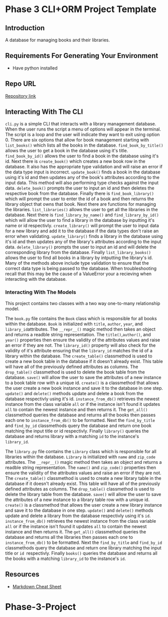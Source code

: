 # Phase 3 CLI+ORM Project Template

## Introduction
A database for managing books and their libraries.

## Requirements For Generating Your Environment

* Have python installed 

## Repo URL 
[Repository link](https://github.com/jordanprimas/python-p3-conditional-statements.git)

## Interacting With The CLI
`cli.py` is a simple CLI that interacts with a library management database. 
When the user runs the script a menu of options will appear in the terminal. The script is a loop and the user will indicate they want to exit using option 0. There are six options that allow for book management starting with `list_books()` which lists all the books in the database. `find_book_by_title()` allows the user to get a book in the database using it's title. `find_book_by_id()` allows the user to find a book in the database using it's id. Next there is `create_book()` which creates a new book row in the database. It also has the appropriate type validation and will raise an error if the data type input is incorrect. `update_book()` finds a book in the database using it's id and then updates any of the book's attributes according to the input data. This method will also performing type checks against the input data. `delete_book()` prompts the user to input an id and then deletes the respective book from the database. Finally there is `find_book_library()` which will prompt the user to enter the id of a book and then returns the library object that owns that book. 
Next there are functions for managing the libraries. `list_libraries()` allows the user to get all the libraries in the database. Next there is `find_library_by_name()` and `find_library_by_id()` which will allow the user to find a library in the database by inputting it's name or id respectivly. `create_library()` will prompt the user to input data for a new library and add it to the database if the data types don't raise an error when validating. `update_library()` finds a library in the database using it's id and then updates any of the library's attributes according to the input data. `delete_library()` prompts the user to input an id and will delete the corresponding library from the database. Finally `list_library_books()` allows the user to find all books in a library by intputting the library's id. 
Many of the methods above include type validation to ensure that the correct data type is being passed to the database. When troubleshooting recall that this may be the cause of a ValueError your a recieving when interacting with the database.  

### Interacting With The Models
This project contains two classes with a two way one-to-many relationship model. 

The `book.py` file contains the `Book` class which is responsible for all books within the database. `Book` is initialized with `title`, `author`, `year`, and `library_id`attributes. The `__repr__()` magic method then takes an object and returns a readble string representation. The `title()`,`author()`, and `year()` properties then ensure the validity of the attributes values and raise an error if they are not. The `library_id()` property will also check for the validity of it's attribute ensuring that the `library_id` matches the id of a library within the database. The `create_table()` classmethod is used to create a new book table in the database if it doesn't already exist. This table will have all of the previously defined attributes as columns. The `drop_table()` classmethod is used to delete the book table from the database. `save()` will allow the user to save the attributes of a new instance to a book table row with a unique id. `create()` is a classmethod that allows the user create a new book instance and save it to the database in one step. `update()` and `delete()` methods update and delete a book from the database respectivly using it's id. `instance_from_db()` retrieves the newest instance from the class variable `all` or if the instance isn't found it updates `all` to contain the newest instance and then returns it. The `get_all()` classmethod queries the database and returns all the books then passes each one to `instance_from_db()` to be formatted. Next the `find_by_title` and `find_by_id` classmethods query the database and return one book matching the input title or id respectivly. Finally `library()` queries the database and returns library with a matching `id` to the instance's `library_id`. 

The `library.py` file contains the `Library` class which is responsible for all libraries within the database. `Library` is initialized with `name` and `zip_code` attributes. The `__repr__()` magic method then takes an object and returns a readble string representation. The `name()` and `zip_code()` properties then ensure the validity of the attributes values and raise an error if they are not. The `create_table()` classmethod is used to create a new library table in the database if it doesn't already exist. This table will have all of the previously defined attributes as columns. The `drop_table()` classmethod is used to delete the library table from the database. `save()` will allow the user to save the attributes of a new instance to a library table row with a unique id. `create()` is a classmethod that allows the user create a new library instance and save it to the database in one step. `update()` and `delete()` methods update and delete a library from the database respectivly using it's `id`. `instance_from_db()` retrieves the newest instance from the class variable `all` or if the instance isn't found it updates `all` to contain the newest instance and then returns it. The `get_all()` classmethod queries the database and returns all the libraries then passes each one to `instance_from_db()` to be formatted. Next the `find_by_title` and `find_by_id` classmethods query the database and return one library matching the input title or `id `respectivly. Finally `books()` queries the database and returns all the books with a matching `library_id` to the instance's `id`. 


## Resources

- [Markdown Cheat Sheet](https://www.markdownguide.org/cheat-sheet/)
# Phase-3-Project
